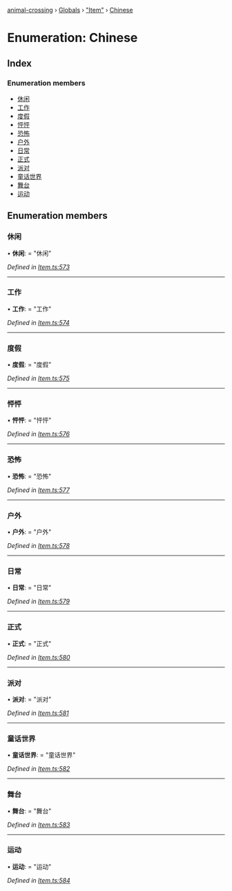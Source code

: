 [animal-crossing](../README.md) › [Globals](../globals.md) › ["Item"](../modules/_item_.md) › [Chinese](_item_.chinese.md)

# Enumeration: Chinese

## Index

### Enumeration members

* [休闲](_item_.chinese.md#休闲)
* [工作](_item_.chinese.md#工作)
* [度假](_item_.chinese.md#度假)
* [怦怦](_item_.chinese.md#怦怦)
* [恐怖](_item_.chinese.md#恐怖)
* [户外](_item_.chinese.md#户外)
* [日常](_item_.chinese.md#日常)
* [正式](_item_.chinese.md#正式)
* [派对](_item_.chinese.md#派对)
* [童话世界](_item_.chinese.md#童话世界)
* [舞台](_item_.chinese.md#舞台)
* [运动](_item_.chinese.md#运动)

## Enumeration members

###  休闲

• **休闲**: = "休闲"

*Defined in [Item.ts:573](https://github.com/Norviah/animal-crossing/blob/738a792/module/types/Item.ts#L573)*

___

###  工作

• **工作**: = "工作"

*Defined in [Item.ts:574](https://github.com/Norviah/animal-crossing/blob/738a792/module/types/Item.ts#L574)*

___

###  度假

• **度假**: = "度假"

*Defined in [Item.ts:575](https://github.com/Norviah/animal-crossing/blob/738a792/module/types/Item.ts#L575)*

___

###  怦怦

• **怦怦**: = "怦怦"

*Defined in [Item.ts:576](https://github.com/Norviah/animal-crossing/blob/738a792/module/types/Item.ts#L576)*

___

###  恐怖

• **恐怖**: = "恐怖"

*Defined in [Item.ts:577](https://github.com/Norviah/animal-crossing/blob/738a792/module/types/Item.ts#L577)*

___

###  户外

• **户外**: = "户外"

*Defined in [Item.ts:578](https://github.com/Norviah/animal-crossing/blob/738a792/module/types/Item.ts#L578)*

___

###  日常

• **日常**: = "日常"

*Defined in [Item.ts:579](https://github.com/Norviah/animal-crossing/blob/738a792/module/types/Item.ts#L579)*

___

###  正式

• **正式**: = "正式"

*Defined in [Item.ts:580](https://github.com/Norviah/animal-crossing/blob/738a792/module/types/Item.ts#L580)*

___

###  派对

• **派对**: = "派对"

*Defined in [Item.ts:581](https://github.com/Norviah/animal-crossing/blob/738a792/module/types/Item.ts#L581)*

___

###  童话世界

• **童话世界**: = "童话世界"

*Defined in [Item.ts:582](https://github.com/Norviah/animal-crossing/blob/738a792/module/types/Item.ts#L582)*

___

###  舞台

• **舞台**: = "舞台"

*Defined in [Item.ts:583](https://github.com/Norviah/animal-crossing/blob/738a792/module/types/Item.ts#L583)*

___

###  运动

• **运动**: = "运动"

*Defined in [Item.ts:584](https://github.com/Norviah/animal-crossing/blob/738a792/module/types/Item.ts#L584)*
